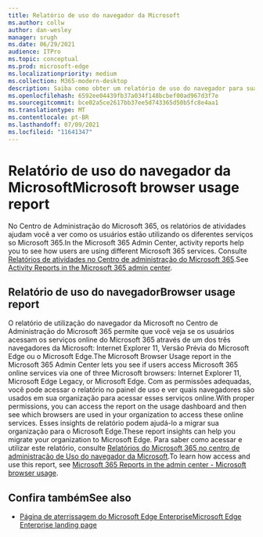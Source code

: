 ```yaml
---
title: Relatório de uso do navegador da Microsoft
ms.author: collw
author: dan-wesley
manager: srugh
ms.date: 06/29/2021
audience: ITPro
ms.topic: conceptual
ms.prod: microsoft-edge
ms.localizationpriority: medium
ms.collection: M365-modern-desktop
description: Saiba como obter um relatório de uso do navegador para sua organização.
ms.openlocfilehash: 6592ee04439fb37a034f148bcbef00ad967d3f7e
ms.sourcegitcommit: bce02a5ce2617bb37ee5d743365d50b5fc8e4aa1
ms.translationtype: MT
ms.contentlocale: pt-BR
ms.lasthandoff: 07/09/2021
ms.locfileid: "11641347"
---
```

# <a name="microsoft-browser-usage-report"></a><span data-ttu-id="8c383-103">Relatório de uso do navegador da Microsoft</span><span class="sxs-lookup"><span data-stu-id="8c383-103">Microsoft browser usage report</span></span>

<span data-ttu-id="8c383-104">No Centro de Administração do Microsoft 365, os relatórios de atividades ajudam você a ver como os usuários estão utilizando os diferentes serviços so Microsoft 365.</span><span class="sxs-lookup"><span data-stu-id="8c383-104">In the Microsoft 365 Admin Center, activity reports help you to see how users are using different Microsoft 365 services.</span></span> <span data-ttu-id="8c383-105">Consulte [Relatórios de atividades no Centro de administração do Microsoft 365](/microsoft-365/admin/activity-reports/activity-reports?view=o365-worldwide).</span><span class="sxs-lookup"><span data-stu-id="8c383-105">See [Activity Reports in the Microsoft 365 admin center](/microsoft-365/admin/activity-reports/activity-reports?view=o365-worldwide).</span></span>

## <a name="browser-usage-report"></a><span data-ttu-id="8c383-106">Relatório de uso do navegador</span><span class="sxs-lookup"><span data-stu-id="8c383-106">Browser usage report</span></span>

<span data-ttu-id="8c383-107">O relatório de utilização do navegador da Microsoft no Centro de Administração do Microsoft 365 permite que você veja se os usuários acessam os serviços online do Microsoft 365 através de um dos três navegadores da Microsoft: Internet Explorer 11, Versão Prévia do Microsoft Edge ou o Microsoft Edge.</span><span class="sxs-lookup"><span data-stu-id="8c383-107">The Microsoft Browser Usage report in the Microsoft 365 Admin Center lets you see if users access Microsoft 365 online services via one of three Microsoft browsers: Internet Explorer 11, Microsoft Edge Legacy, or Microsoft Edge.</span></span> <span data-ttu-id="8c383-108">Com as permissões adequadas, você pode acessar o relatório no painel de uso e ver quais navegadores são usados em sua organização para acessar esses serviços online.</span><span class="sxs-lookup"><span data-stu-id="8c383-108">With proper permissions, you can access the report on the usage dashboard and then see which browsers are used in your organization to access these online services.</span></span> <span data-ttu-id="8c383-109">Esses insights de relatório podem ajudá-lo a migrar sua organização para o Microsoft Edge.</span><span class="sxs-lookup"><span data-stu-id="8c383-109">These report insights can help you migrate your organization to Microsoft Edge.</span></span> <span data-ttu-id="8c383-110">Para saber como acessar e utilizar este relatório, consulte [Relatórios do Microsoft 365 no centro de administração de Uso do navegador da Microsoft](/microsoft-365/admin/activity-reports/browser-usage-report?view=o365-worldwide).</span><span class="sxs-lookup"><span data-stu-id="8c383-110">To learn how access and use this report, see [Microsoft 365 Reports in the admin center - Microsoft browser usage](/microsoft-365/admin/activity-reports/browser-usage-report?view=o365-worldwide).</span></span>

## <a name="see-also"></a><span data-ttu-id="8c383-111">Confira também</span><span class="sxs-lookup"><span data-stu-id="8c383-111">See also</span></span>

- [<span data-ttu-id="8c383-112">Página de aterrissagem do Microsoft Edge Enterprise</span><span class="sxs-lookup"><span data-stu-id="8c383-112">Microsoft Edge Enterprise landing page</span></span>](https://aka.ms/EdgeEnterprise)
